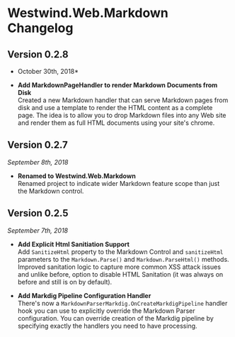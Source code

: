 # Westwind.Web.Markdown Changelog

## Version 0.2.8
* October 30th, 2018*

* **Add MarkdownPageHandler to render Markdown Documents from Disk**  
Created a new Markdown handler that can serve Markdown pages from disk and use a template to render the HTML content as a complete page. The idea is to allow you to drop Markdown files into any Web site and render them as full HTML documents using your site's chrome.

## Version 0.2.7
*September 8th, 2018*

* **Renamed to Westwind.Web.Markdown**  
Renamed project to indicate wider Markdown feature scope than just the Markdown control.


## Version 0.2.5
*September 7th, 2018*

* **Add Explicit Html Sanitiation Support**  
Add `SanitizeHtml` property to the Markdown Control and `sanitizeHtml` parameters to the `Markdown.Parse()` and `Markdown.ParseHtml()` methods. Improved sanitation logic to capture more common XSS attack issues and unlike before, option to disable HTML Sanitation (it was always on before and still is on by default).

* **Add Markdig Pipeline Configuration Handler**  
There's now a `MarkdownParserMarkdig.OnCreateMarkdigPipeline` handler hook you can use to explicitly override the Markdown Parser configuration. You can override creation of the Markdig pipeline by specifying exactly the handlers you need to have processing.
